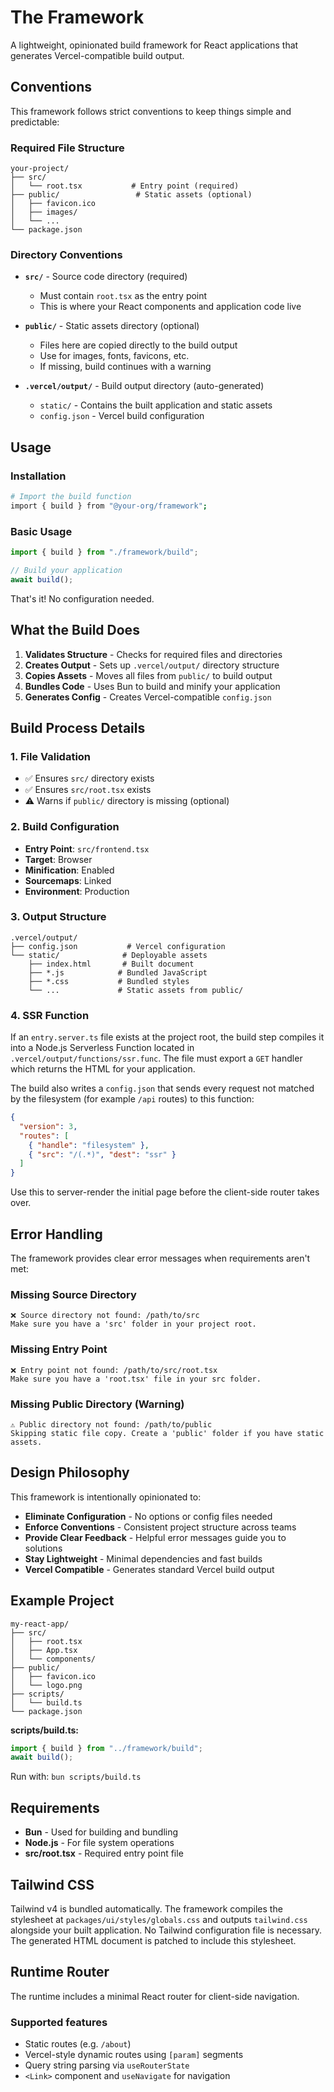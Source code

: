 # The Framework

A lightweight, opinionated build framework for React applications that generates Vercel-compatible build output.

## Conventions

This framework follows strict conventions to keep things simple and predictable:

### Required File Structure

```
your-project/
├── src/
│   └── root.tsx           # Entry point (required)
├── public/                 # Static assets (optional)
│   ├── favicon.ico
│   ├── images/
│   └── ...
└── package.json
```

### Directory Conventions

- **`src/`** - Source code directory (required)
  - Must contain `root.tsx` as the entry point
  - This is where your React components and application code live

- **`public/`** - Static assets directory (optional)
  - Files here are copied directly to the build output
  - Use for images, fonts, favicons, etc.
  - If missing, build continues with a warning

- **`.vercel/output/`** - Build output directory (auto-generated)
  - `static/` - Contains the built application and static assets
  - `config.json` - Vercel build configuration

## Usage

### Installation

```bash
# Import the build function
import { build } from "@your-org/framework";
```

### Basic Usage

```typescript
import { build } from "./framework/build";

// Build your application
await build();
```

That's it! No configuration needed.

## What the Build Does

1. **Validates Structure** - Checks for required files and directories
2. **Creates Output** - Sets up `.vercel/output/` directory structure
3. **Copies Assets** - Moves all files from `public/` to build output
4. **Bundles Code** - Uses Bun to build and minify your application
5. **Generates Config** - Creates Vercel-compatible `config.json`

## Build Process Details

### 1. File Validation

- ✅ Ensures `src/` directory exists
- ✅ Ensures `src/root.tsx` exists
- ⚠️ Warns if `public/` directory is missing (optional)

### 2. Build Configuration

- **Entry Point**: `src/frontend.tsx`
- **Target**: Browser
- **Minification**: Enabled
- **Sourcemaps**: Linked
- **Environment**: Production

### 3. Output Structure

```
.vercel/output/
├── config.json           # Vercel configuration
└── static/              # Deployable assets
    ├── index.html       # Built document
    ├── *.js            # Bundled JavaScript
    ├── *.css           # Bundled styles
    └── ...             # Static assets from public/
```

### 4. SSR Function

If an `entry.server.ts` file exists at the project root, the build step
compiles it into a Node.js Serverless Function located in
`.vercel/output/functions/ssr.func`. The file must export a `GET` handler which
returns the HTML for your application.

The build also writes a `config.json` that sends every request not matched by
the filesystem (for example `/api` routes) to this function:

```json
{
  "version": 3,
  "routes": [
    { "handle": "filesystem" },
    { "src": "/(.*)", "dest": "ssr" }
  ]
}
```

Use this to server-render the initial page before the client-side router takes
over.

## Error Handling

The framework provides clear error messages when requirements aren't met:

### Missing Source Directory

```
❌ Source directory not found: /path/to/src
Make sure you have a 'src' folder in your project root.
```

### Missing Entry Point

```
❌ Entry point not found: /path/to/src/root.tsx
Make sure you have a 'root.tsx' file in your src folder.
```

### Missing Public Directory (Warning)

```
⚠️ Public directory not found: /path/to/public
Skipping static file copy. Create a 'public' folder if you have static assets.
```

## Design Philosophy

This framework is intentionally opinionated to:

- **Eliminate Configuration** - No options or config files needed
- **Enforce Conventions** - Consistent project structure across teams
- **Provide Clear Feedback** - Helpful error messages guide you to solutions
- **Stay Lightweight** - Minimal dependencies and fast builds
- **Vercel Compatible** - Generates standard Vercel build output

## Example Project

```
my-react-app/
├── src/
│   ├── root.tsx
│   ├── App.tsx
│   └── components/
├── public/
│   ├── favicon.ico
│   └── logo.png
├── scripts/
│   └── build.ts
└── package.json
```

**scripts/build.ts:**

```typescript
import { build } from "../framework/build";
await build();
```

Run with: `bun scripts/build.ts`

## Requirements

- **Bun** - Used for building and bundling
- **Node.js** - For file system operations
- **src/root.tsx** - Required entry point file

## Tailwind CSS

Tailwind v4 is bundled automatically. The framework compiles the stylesheet at
`packages/ui/styles/globals.css` and outputs `tailwind.css` alongside your
built application. No Tailwind configuration file is necessary. The generated
HTML document is patched to include this stylesheet.

## Runtime Router

The runtime includes a minimal React router for client-side navigation.

### Supported features

- Static routes (e.g. `/about`)
- Vercel-style dynamic routes using `[param]` segments
- Query string parsing via `useRouterState`
- `<Link>` component and `useNavigate` for navigation
